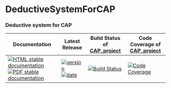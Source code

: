 <!-- BEGIN HEADER -->
# DeductiveSystemForCAP

### Deductive system for CAP

| Documentation | Latest Release | Build Status of [CAP_project](/../../) | Code Coverage of [CAP_project](/../../) |
| ------------- | -------------- | ------------ | ------------- |
| [![HTML stable documentation][html-img]][html-url] [![PDF stable documentation][pdf-img]][pdf-url] | [![version][version-img]][version-url] [![date][date-img]][date-url] | [![Build Status][tests-img]][tests-url] | [![Code Coverage][codecov-img]][codecov-url] |

<!-- END HEADER -->
<!-- BEGIN FOOTER -->
[html-img]: https://img.shields.io/badge/HTML-stable-blue.svg
[html-url]: https://homalg-project.github.io/CAP_project/DeductiveSystemForCAP/doc/chap0_mj.html

[pdf-img]: https://img.shields.io/badge/PDF-stable-blue.svg
[pdf-url]: https://homalg-project.github.io/CAP_project/DeductiveSystemForCAP/download_pdf.html

[version-img]: https://img.shields.io/endpoint?url=https://homalg-project.github.io/CAP_project/DeductiveSystemForCAP/badge_version.json
[version-url]: https://homalg-project.github.io/CAP_project/DeductiveSystemForCAP/view_release.html

[date-img]: https://img.shields.io/endpoint?url=https://homalg-project.github.io/CAP_project/DeductiveSystemForCAP/badge_date.json
[date-url]: https://homalg-project.github.io/CAP_project/DeductiveSystemForCAP/view_release.html

[tests-img]: https://github.com/homalg-project/CAP_project/workflows/Tests/badge.svg?branch=master
[tests-url]: https://github.com/homalg-project/CAP_project/actions?query=workflow%3ATests+branch%3Amaster

[codecov-img]: https://codecov.io/gh/homalg-project/CAP_project/branch/master/graph/badge.svg
[codecov-url]: https://codecov.io/gh/homalg-project/CAP_project
<!-- END FOOTER -->
